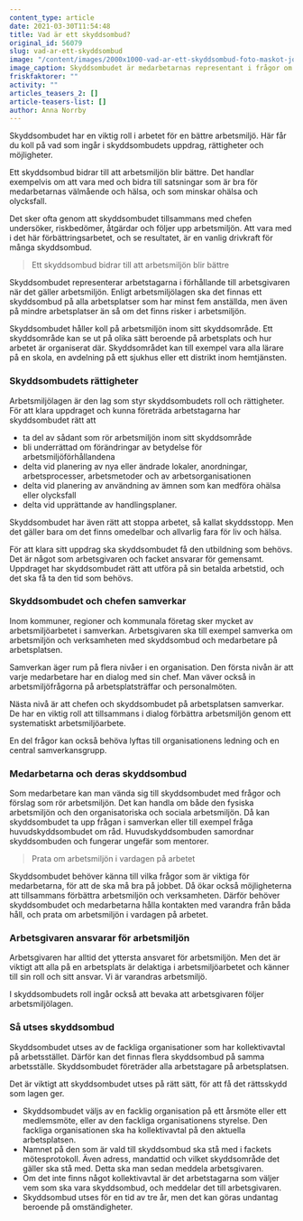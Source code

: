 ```yaml
---
content_type: article
date: 2021-03-30T11:54:48
title: Vad är ett skyddsombud?
original_id: 56079
slug: vad-ar-ett-skyddsombud
image: "/content/images/2000x1000-vad-ar-ett-skyddsombud-foto-maskot-johner-bildbyra.jpg"
image_caption: Skyddsombudet är medarbetarnas representant i frågor om arbetsmiljö. Arbetsplatsträffen och personalmötet är bra tillfällen att prata om arbetsmiljön, det är en fråga som genomsyrar det mesta.
friskfaktorer: ""
activity: ""
articles_teasers_2: []
article-teasers-list: []
author: Anna Norrby
---
```


Skyddsombudet har en viktig roll i arbetet för en bättre arbetsmiljö. Här får du koll på vad som ingår i skyddsombudets uppdrag, rättigheter och möjligheter.

Ett skyddsombud bidrar till att arbetsmiljön blir bättre. Det handlar exempelvis om att vara med och bidra till satsningar som är bra för medarbetarnas välmående och hälsa, och som minskar ohälsa och olycksfall.

Det sker ofta genom att skyddsombudet tillsammans med chefen undersöker, riskbedömer, åtgärdar och följer upp arbetsmiljön. Att vara med i det här förbättringsarbetet, och se resultatet, är en vanlig drivkraft för många skyddsombud.

> Ett skyddsombud bidrar till att arbetsmiljön blir bättre

Skyddsombudet representerar arbetstagarna i förhållande till arbetsgivaren när det gäller arbetsmiljön. Enligt arbetsmiljölagen ska det finnas ett skyddsombud på alla arbetsplatser som har minst fem anställda, men även på mindre arbetsplatser än så om det finns risker i arbetsmiljön.

Skyddsombudet håller koll på arbetsmiljön inom sitt skyddsområde. Ett skyddsområde kan se ut på olika sätt beroende på arbetsplats och hur arbetet är organiserat där. Skyddsområdet kan till exempel vara alla lärare på en skola, en avdelning på ett sjukhus eller ett distrikt inom hemtjänsten.

### Skyddsombudets rättigheter

Arbetsmiljölagen är den lag som styr skyddsombudets roll och rättigheter. För att klara uppdraget och kunna företräda arbetstagarna har skyddsombudet rätt att

- ta del av sådant som rör arbetsmiljön inom sitt skyddsområde
- bli underrättad om förändringar av betydelse för arbetsmiljöförhållandena
- delta vid planering av nya eller ändrade lokaler, anordningar, arbetsprocesser, arbetsmetoder och av arbetsorganisationen
- delta vid planering av användning av ämnen som kan medföra ohälsa eller olycksfall
- delta vid upprättande av handlingsplaner.

Skyddsombudet har även rätt att stoppa arbetet, så kallat skyddsstopp. Men det gäller bara om det finns omedelbar och allvarlig fara för liv och hälsa.

För att klara sitt uppdrag ska skyddsombudet få den utbildning som behövs. Det är något som arbetsgivaren och facket ansvarar för gemensamt. Uppdraget har skyddsombudet rätt att utföra på sin betalda arbetstid, och det ska få ta den tid som behövs.

### Skyddsombudet och chefen samverkar

Inom kommuner, regioner och kommunala företag sker mycket av arbetsmiljöarbetet i samverkan. Arbetsgivaren ska till exempel samverka om arbetsmiljön och verksamheten med skyddsombud och medarbetare på arbetsplatsen.

Samverkan äger rum på flera nivåer i en organisation. Den första nivån är att varje medarbetare har en dialog med sin chef. Man väver också in arbetsmiljöfrågorna på arbetsplatsträffar och personalmöten.

Nästa nivå är att chefen och skyddsombudet på arbetsplatsen samverkar. De har en viktig roll att tillsammans i dialog förbättra arbetsmiljön genom ett systematiskt arbetsmiljöarbete.

En del frågor kan också behöva lyftas till organisationens ledning och en central samverkansgrupp.

### Medarbetarna och deras skyddsombud

Som medarbetare kan man vända sig till skyddsombudet med frågor och förslag som rör arbetsmiljön. Det kan handla om både den fysiska arbetsmiljön och den organisatoriska och sociala arbetsmiljön. Då kan skyddsombudet ta upp frågan i samverkan eller till exempel fråga huvudskyddsombudet om råd. Huvudskyddsombuden samordnar skyddsombuden och fungerar ungefär som mentorer.

> Prata om arbetsmiljön i vardagen på arbetet

Skyddsombudet behöver känna till vilka frågor som är viktiga för medarbetarna, för att de ska må bra på jobbet. Då ökar också möjligheterna att tillsammans förbättra arbetsmiljön och verksamheten. Därför behöver skyddsombudet och medarbetarna hålla kontakten med varandra från båda håll, och prata om arbetsmiljön i vardagen på arbetet.

### Arbetsgivaren ansvarar för arbetsmiljön

Arbetsgivaren har alltid det yttersta ansvaret för arbetsmiljön. Men det är viktigt att alla på en arbetsplats är delaktiga i arbetsmiljöarbetet och känner till sin roll och sitt ansvar. Vi är varandras arbetsmiljö.

I skyddsombudets roll ingår också att bevaka att arbetsgivaren följer arbetsmiljölagen.

### Så utses skyddsombud

Skyddsombudet utses av de fackliga organisationer som har kollektivavtal på arbetsstället. Därför kan det finnas flera skyddsombud på samma arbetsställe. Skyddsombudet företräder alla arbetstagare på arbetsplatsen.

Det är viktigt att skyddsombudet utses på rätt sätt, för att få det rättsskydd som lagen ger.

- Skyddsombudet väljs av en facklig organisation på ett årsmöte eller ett medlemsmöte, eller av den fackliga organisationens styrelse. Den fackliga organisationen ska ha kollektivavtal på den aktuella arbetsplatsen.
- Namnet på den som är vald till skyddsombud ska stå med i fackets mötesprotokoll. Även adress, mandattid och vilket skyddsområde det gäller ska stå med. Detta ska man sedan meddela arbetsgivaren.
- Om det inte finns något kollektivavtal är det arbetstagarna som väljer vem som ska vara skyddsombud, och meddelar det till arbetsgivaren.
- Skyddsombud utses för en tid av tre år, men det kan göras undantag beroende på omständigheter.
